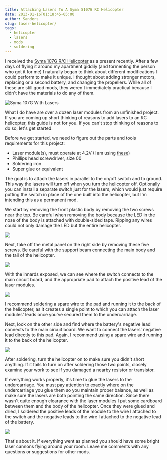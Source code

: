 ```yaml
---
title: Attaching Lasers To A Syma S107G RC Helicopter
date: 2013-01-16T01:18:45-05:00
author: Sanders
slug: laser-helicopter/
tags:
  - helicopter
  - lasers
  - mods
  - soldering
---
```

I received the <a href="http://www.amazon.com/Syma-S107-S107G-Helicopter-Colors/dp/8499000606" target="_blank">Syma 107G R/C Helicopter</a> as a present recently. After a few days of flying it around my apartment giddily (and tormenting the person who got it for me) I naturally began to think about different modifications I could perform to make it unique. I thought about adding stronger motors, replacing or a second battery, and changing the propellers. While all of these are still good mods, they weren't immediately practical because I didn't have the materials to do any of them.

![Syma 107G With Lasers](./img-1.jpg)

What I do have are over a dozen laser modules from an unfinished project. If you are coming up short thinking of reasons to add lasers to an RC helicopter, this guide is not for you. If you can't stop thinking of reasons to do so, let's get started.

Before we get started, we need to figure out the parts and tools requirements for this project:

- Laser module(s), must operate at 4.2V (I am using <a href="http://dx.com/p/6mm-5mw-red-laser-module-3-5-4-5v-13378" target="_blank">these</a>)
- Phillips head screwdriver, size 00
- Soldering iron
- Super glue or equivalent

The goal is to attach the lasers in parallel to the on/off switch and to ground. This way the lasers will turn off when you turn the helicopter off. Optionally you can install a separate switch just for the lasers, which would just require putting the switch in place of the one built into the helicopter, but I'm intending this as a permanent mod.

We start by removing the front plastic body by removing the two screws near the top. Be careful when removing the body because the LED in the nose of the body is attached with double-sided tape. Ripping any wires could not only damage the LED but the entire helicopter.

![](./img-2.jpg)

Next, take off the metal panel on the right side by removing these five screws. Be careful with the support beam connecting the main body and the tail of the helicopter.

![](./img-3.jpg)

With the innards exposed, we can see where the switch connects to the main circuit board, and the appropriate pad to attach the positive lead of the laser modules.

![](./img-4.jpg)

I recommend soldering a spare wire to the pad and running it to the back of the helicopter, as it creates a single point to which you can attach the laser modules' leads once you've secured them to the undercarriage.

Next, look on the other side and find where the battery's negative lead connects to the main circuit board. We want to connect the lasers' negative lead directly to this pad. Again, I recommend using a spare wire and running it to the back of the helicopter.

![](./img-5.jpg)

After soldering, turn the helicopter on to make sure you didn't short anything. If it fails to turn on after soldering those two points, closely examine your work to see if you damaged a nearby resistor or transistor.

If everything works properly, it's time to glue the lasers to the undercarriage. You must pay attention to exactly where on the undercarriage you glue them so you maintain proper balance, as well as make sure the lasers are both pointing the same direction. Since there wasn't quite enough clearance with the laser modules I put some cardboard between them and the body of the helicopter. Once they were glued and dried, I soldered the positive leads of the module to the wire I attached to the switch and the negative leads to the wire I attached to the negative lead of the battery.

![](./img-6.jpg)

That's about it. If everything went as planned you should have some bright laser cannons flying around your room. Leave me comments with any questions or suggestions for other mods.
